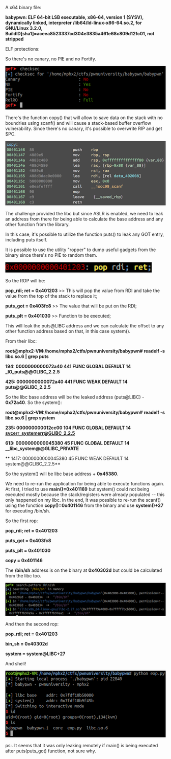 A x64 binary file:

**babypwn: ELF 64-bit LSB executable, x86-64, version 1 (SYSV), dynamically linked, interpreter /lib64/ld-linux-x86-64.so.2, for GNU/Linux 3.2.0, BuildID[sha1]=aceea8523337cd304e3835a461e68c809d12fc01, not stripped**

ELF protections:

So there's no canary, no PIE and no Fortify.

![proctections](baby_0.png)

There's the function copy() that will allow to save data on the stack with no boundries using scanf() and will cause a stack-based buffer overflow vulnerability. Since there's no canary, it's possible to overwrite RIP and get $PC.

![vuln](baby_1.png)

The challenge provided the libc but since ASLR is enabled, we need to leak an address from there for being able to calculate the base address and any other function from the library.

In this case, it's possible to utilize the function puts() to leak any GOT entry, including puts itself. 

It is possible to use the utility "ropper" to dump useful gadgets from the binary since there's no PIE to random them.

![gadget](baby_2.png)

So the ROP will be:

**pop_rdi; ret = 0x401203** >> This will pop the value from RDI and take the value from the top of the stack to replace it;

**puts_got     = 0x403fc8** >> The value that will be put on the RDI;

**puts_plt     = 0x401030** >> Function to be executed;

This will leak the puts@LIBC address and we can calculate the offset to any other function address based on that, in this case system().

From their libc:

**root@mphx2-VM:/home/mphx2/ctfs/pwnuniversity/babypwn# readelf -s libc.so.6 | grep puts**

   **194: 0000000000072a40   441 FUNC    GLOBAL DEFAULT   14 _IO_puts@@GLIBC_2.2.5**
   
   **425: 0000000000072a40   441 FUNC    WEAK   DEFAULT   14 puts@@GLIBC_2.2.5**
   
So the libc base address will be the leaked address (puts@LIBC) - **0x72a40**. So the system():

**root@mphx2-VM:/home/mphx2/ctfs/pwnuniversity/babypwn# readelf -s libc.so.6 | grep system**

   **235: 000000000012cc00   104 FUNC    GLOBAL DEFAULT   14 svcerr_systemerr@GLIBC_2.2.5**

   **613: 0000000000045380    45 FUNC    GLOBAL DEFAULT   14 __libc_system@@GLIBC_PRIVATE**
  
 ** 1417: 0000000000045380    45 FUNC    WEAK   DEFAULT   14 system@@GLIBC_2.2.5**

So the system() will be libc base address + **0x45380**.

We need to re-run the application for being able to execute functions again. At first, I tried to use **main()=0x401169** but system() could not being executed mostly because the stack/registers were already populated -- this only happened on my libc. In the end, It was possible to re-run the scanf() using the function **copy()=0x401146** from the binary and use **system()+27** for executing /bin/sh.

So the first rop:

**pop_rdi; ret = 0x401203**

**puts_got     = 0x403fc8**

**puts_plt     = 0x401030**

**copy         = 0x401146**

The **/bin/sh** address is on the binary at **0x40302d** but could be calculated from the libc too.

![binsh](baby_3.png)

And then the second rop:

**pop_rdi; ret = 0x401203**

**bin_sh       = 0x40302d**

**system       = system@LIBC+27**

And shell!

![shell](baby_4.png)

ps:. It seems that it was only leaking remotely if main() is being executed after puts(puts_got) function, not sure why.

